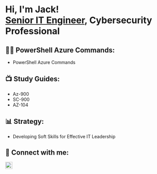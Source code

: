 <h1>Hi, I'm Jack! <br/><a href="https://www.linkedin.com/in/jack">Senior IT Engineer</a>, Cybersecurity Professional</h1>

<h2>👨‍💻 PowerShell Azure Commands:</h2>

- PowerShell Azure Commands

<h2>📺 Study Guides:</h2>

- Az-900
- SC-900
- AZ-104

<h2>📊 Strategy:</h2>

- Developing Soft Skills for Effective IT Leadership

<h2> 🤳 Connect with me:</h2>

[<img align="left" alt="Jack | LinkedIn" width="22px" src="https://cdn.jsdelivr.net/npm/simple-icons@v3/icons/linkedin.svg" />][linkedin]

[linkedin]: https://linkedin.com/in/jack
